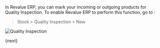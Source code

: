 In Revalue ERP, you can mark your incoming or outgoing products for Quality
Inspection. To enable Revalue ERP to perform this function, go to :

> Stock > Quality Inspection > New

<img class="screenshot" alt="Quality Inspection" src="{{docs_base_url}}/assets/img/stock/quality-inspection.png">

{next}